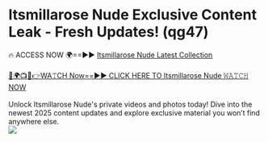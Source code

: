 # Itsmillarose Nude Exclusive Content Leak - Fresh Updates! (qg47)

🔥 ACCESS NOW 🌍==►► <a href="https://tinyurl.com/yc657z5k" rel="nofollow">Itsmillarose Nude Latest Collection</a>
<br><br>
[🔴🌍📺📱👉WA𝚃CH Now==►► CLICK HERE TO Itsmillarose Nude 𝚆𝙰𝚃𝙲𝙷 NOW](https://tinyurl.com/yc657z5k)
<br><br>
Unlock Itsmillarose Nude's private videos and photos today! Dive into the newest 2025 content updates and explore exclusive material you won’t find anywhere else.
<br>
<a href="https://tinyurl.com/yc657z5k" rel="nofollow" data-target="animated-image.originalLink"><img src="https://camo.githubusercontent.com/8a4f000d20f83aca3bf7ec5f350d767afa0574a8a352519fd8cfa583a6f93a33/68747470733a2f2f692e696d6775722e636f6d2f644a486b345a712e676966" data-canonical-src="https://i.imgur.com/dJHk4Zq.gif" style="max-width: 100%; display: inline-block;" data-target="animated-image.originalImage"></a>
<br>
